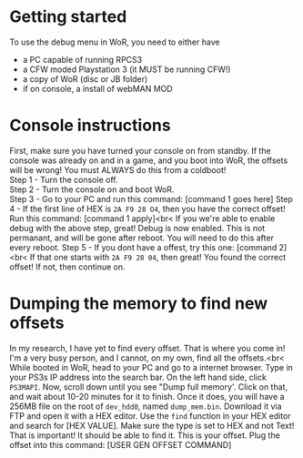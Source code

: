 # Getting started
To use the debug menu in WoR, you need to either have
- a PC capable of running RPCS3
- a CFW moded Playstation 3 (it MUST be running CFW!)
- a copy of WoR (disc or JB folder)
- if on console, a install of webMAN MOD

# Console instructions
First, make sure you have turned your console on from standby. If the console was already on and in a game, and you boot into WoR, the offsets will be wrong! You must ALWAYS do this from a coldboot!
<br>
Step 1 - Turn the console off.<br>
Step 2 - Turn the console on and boot WoR.<br>
Step 3 - Go to your PC and run this command: [command 1 goes here]
Step 4 - If the first line of HEX is `2A F9 28 O4`, then you have the correct offset! Run this command: [command 1 apply]<br<
If you we're able to enable debug with the above step, great! Debug is now enabled. This is not permanant, and will be gone after reboot. You will need to do this after every reboot.
Step 5 - If you dont have a offest, try this one: [command 2]<br<
If that one starts with `2A F9 28 04`, then great! You found the correct offset! If not, then continue on.<br>

# Dumping the memory to find new offsets
In my research, I have yet to find every offset. That is where you come in! I'm a very busy person, and I cannot, on my own, find all the offsets.<br<
While booted in WoR, head to your PC and go to a internet browser. Type in your PS3s IP address into the search bar. On the left hand side, click `PS3MAPI`. Now, scroll down until you see "Dump full memory'. Click on that, and wait about 10-20 minutes for it to finish. Once it does, you will have a 256MB file on the root of `dev_hdd0`, named `dump_mem.bin`. Download it via FTP and open it with a HEX editor. Use the `find` function in your HEX editor and search for [HEX VALUE]. Make sure the type is set to HEX and not Text! That is important! It should be able to find it. This is your offset. Plug the offset into this command: [USER GEN OFFSET COMMAND]



